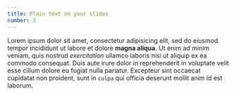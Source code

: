 ```yaml
---
title: Plain text on your slides
number: 3
---
```

Lorem ipsum dolor sit amet, consectetur adipisicing elit, sed do eiusmod tempor incididunt ut labore et dolore **magna aliqua**. Ut enim ad minim veniam, quis nostrud _exercitation_ ullamco laboris nisi ut aliquip ex ea commodo consequat. Duis aute irure dolor in reprehenderit in voluptate velit esse cillum dolore eu fugiat nulla pariatur. Excepteur sint occaecat cupidatat non proident, sunt in `culpa` qui officia deserunt mollit anim id est laborum.
